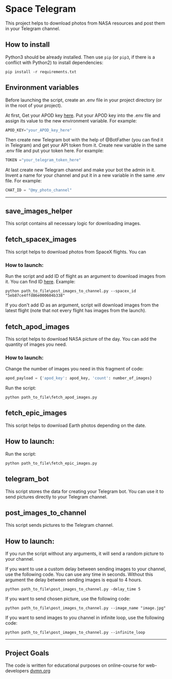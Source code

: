 # Space Telegram

This project helps to download photos from NASA resources and post them in your Telegram channel.

## How to install

Python3 should be already installed. 
Then use `pip` (or `pip3`, if there is a conflict with Python2) to install dependencies:
```
pip install -r requirements.txt
```

## Environment variables

Before launching the script, create an .env file in your project directory (or in the root of your project).

At first, Get your APOD key [here](https://api.nasa.gov/#apod). Put your APOD key into the .env file and assign its value to the new environment variable. For example:

```python 
APOD_KEY="your_APOD_key_here"
```
Then create new Telegram bot with the help of @BotFather (you can find it in Telegram) and get your API token from it.
Create new variable in the same .env file and put your token here. For example:

```python 
TOKEN ="your_telegram_token_here"
```
At last create new Telegram channel and make your bot the admin in it. Invent a name for your channel and put it 
in a new variable in the same .env file. For example:

```python 
CHAT_ID = "@my_photo_channel"
```

---
## save_images_helper

This script contains all necessary logic for downloading images.

## fetch_spacex_images

This script helps to download photos from SpaceX flights. You can

### How to launch:

Run the script and add ID of flight as an argument to download images from it.
You can find ID [here](https://api.spacexdata.com/v5/launches/). Example:

```
python path_to_file\post_images_to_channel.py --spacex_id "5eb87ce4ffd86e000604b338"
```
If you don't add ID as an argument, script will download images from the latest flight (note that not every flight has images from the launch).

## fetch_apod_images

This script helps to download NASA picture of the day. You can add the quantity of images you need.

### How to launch:

Change the number of images you need in this fragment of code:

```python 
apod_payload = {'apod_key': apod_key, 'count': number_of_images}
```
Run the script:

```
python path_to_file\fetch_apod_images.py
```

## fetch_epic_images

This script helps to download Earth photos depending on the date.

## How to launch:

Run the script:

```
python path_to_file\fetch_epic_images.py
```
## telegram_bot

This script stores the data for creating your Telegram bot.
You can use it to send pictures directly to your Telegram channel.

## post_images_to_channel

This script sends pictures to the Telegram channel.

## How to launch:

If you run the script without any arguments, it will send a random picture to your channel.

If you want to use a custom delay between sending images to your channel, use the following code.
You can use any time in seconds.
Without this argument the delay between sending images is equal to 4 hours.

```
python path_to_file\post_images_to_channel.py -delay_time 5
```

If you want to send chosen picture, use the following code:

```
python path_to_file\post_images_to_channel.py --image_name "image.jpg"
```

If you want to send images to you channel in infinite loop, use the following code:

```
python path_to_file\post_images_to_channel.py --infinite_loop
```

---
## Project Goals

The code is written for educational purposes on online-course for web-developers [dvmn.org](https://dvmn.org/)